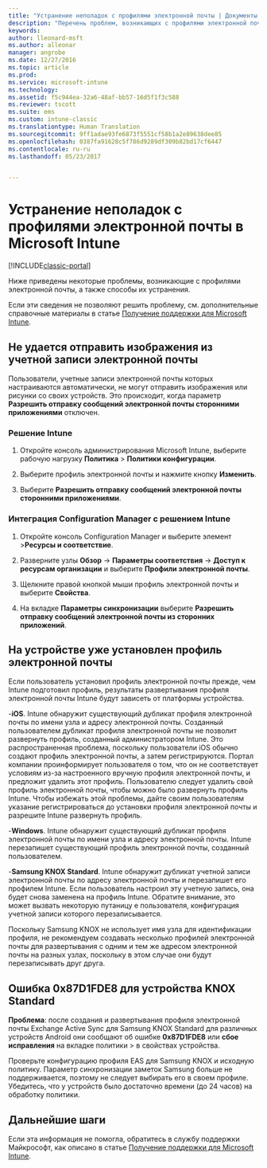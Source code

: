 ```yaml
---
title: "Устранение неполадок с профилями электронной почты | Документы Майкрософт"
description: "Перечень проблем, возникающих с профилями электронной почты, а также способы их устранения."
keywords: 
author: lleonard-msft
ms.author: alleonar
manager: angrobe
ms.date: 12/27/2016
ms.topic: article
ms.prod: 
ms.service: microsoft-intune
ms.technology: 
ms.assetid: f5c944ea-32a6-48af-bb57-16d5f1f3c588
ms.reviewer: tscott
ms.suite: ems
ms.custom: intune-classic
ms.translationtype: Human Translation
ms.sourcegitcommit: 9ff1adae93fe6873f5551cf58b1a2e89638dee85
ms.openlocfilehash: 0387fa91628c5f786d9289df309b82bd17cf6447
ms.contentlocale: ru-ru
ms.lasthandoff: 05/23/2017


---
```


# <a name="troubleshoot-email-profiles-in-microsoft-intune"></a>Устранение неполадок с профилями электронной почты в Microsoft Intune

[!INCLUDE[classic-portal](../includes/classic-portal.md)]

Ниже приведены некоторые проблемы, возникающие с профилями электронной почты, а также способы их устранения.

Если эти сведения не позволяют решить проблему, см. дополнительные справочные материалы в статье [Получение поддержки для Microsoft Intune](how-to-get-support-for-microsoft-intune.md).


## <a name="unable-to-send-images-from--email-account"></a>Не удается отправить изображения из учетной записи электронной почты
Пользователи, учетные записи электронной почты которых настраиваются автоматически, не могут отправить изображения или рисунки со своих устройств.
Это происходит, когда параметр **Разрешить отправку сообщений электронной почты сторонними приложениями** отключен.

### <a name="intune-solution"></a>Решение Intune

1.  Откройте консоль администрирования Microsoft Intune, выберите рабочую нагрузку **Политика** &gt; **Политики конфигурации**.

2.  Выберите профиль электронной почты и нажмите кнопку **Изменить**.

3.  Выберите **Разрешить отправку сообщений электронной почты сторонними приложениями**.

### <a name="configuration-manager-integrated-with-intune-solution"></a>Интеграция Configuration Manager с решением Intune

1.  Откройте консоль Configuration Manager и выберите элемент &gt;**Ресурсы и соответствие**.

2.  Разверните узлы **Обзор** -&gt; **Параметры соответствия** -&gt; **Доступ к ресурсам организации** и выберите **Профили электронной почты**.

3.  Щелкните правой кнопкой мыши профиль электронной почты и выберите **Свойства**.

4.  На вкладке **Параметры синхронизации** выберите **Разрешить отправку сообщений электронной почты из сторонних приложений**.


## <a name="device-already-has-an-email-profile-installed"></a>На устройстве уже установлен профиль электронной почты

Если пользователь установил профиль электронной почты прежде, чем Intune подготовил профиль, результаты развертывания профиля электронной почты Intune будут зависеть от платформы устройства.

-**iOS**. Intune обнаружит существующий дубликат профиля электронной почты по имени узла и адресу электронной почты. Созданный пользователем дубликат профиля электронной почты не позволит развернуть профиль, созданный администратором Intune. Это распространенная проблема, поскольку пользователи iOS обычно создают профиль электронной почты, а затем регистрируются. Портал компании проинформирует пользователя о том, что он не соответствует условиям из-за настроенного вручную профиля электронной почты, и предложит удалить этот профиль. Пользователю следует удалить свой профиль электронной почты, чтобы можно было развернуть профиль Intune. Чтобы избежать этой проблемы, дайте своим пользователям указание регистрироваться до установки профиля электронной почты и разрешите Intune развернуть профиль.

-**Windows**. Intune обнаружит существующий дубликат профиля электронной почты по имени узла и адресу электронной почты. Intune перезапишет существующий профиль электронной почты, созданный пользователем.

-**Samsung KNOX Standard**. Intune обнаружит дубликат учетной записи электронной почты по адресу электронной почты и перезапишет его профилем Intune. Если пользователь настроил эту учетную запись, она будет снова заменена на профиль Intune. Обратите внимание, это может вызвать некоторую путаницу e пользователя, конфигурация учетной записи которого перезаписывается.

Поскольку Samsung KNOX не использует имя узла для идентификации профиля, не рекомендуем создавать несколько профилей электронной почты для развертывания с одним и тем же адресом электронной почты на разных узлах, поскольку в этом случае они будут перезаписывать друг друга.

## <a name="error--0x87d1fde8-for-knox-standard-device"></a>Ошибка 0x87D1FDE8 для устройства KNOX Standard
**Проблема**: после создания и развертывания профиля электронной почты Exchange Active Sync для Samsung KNOX Standard для различных устройств Android они сообщают об ошибке **0x87D1FDE8** или **сбое исправления** на вкладке политики &gt; в свойствах устройства.

Проверьте конфигурацию профиля EAS для Samsung KNOX и исходную политику. Параметр синхронизации заметок Samsung больше не поддерживается, поэтому не следует выбирать его в своем профиле. Убедитесь, что у устройств было достаточно времени (до 24 часов) на обработку политики.

## <a name="next-steps"></a>Дальнейшие шаги
Если эта информация не помогла, обратитесь в службу поддержки Майкрософт, как описано в статье [Получение поддержки для Microsoft Intune](how-to-get-support-for-microsoft-intune.md).

